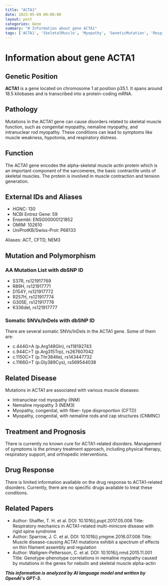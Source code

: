 ```yaml
---
title: "ACTA1"
date: 2023-05-09 00:00:00
layout: post
categories: Gene
summary: "# Information about gene ACTA1"
tags: ['ACTA1', 'SkeletalMuscle', 'Myopathy', 'GeneticMutation', 'RespiratoryDistress', 'TreatmentManagement', 'DrugResponse', 'GenotypePhenotypeCorrelation']
---
```


# Information about gene ACTA1

## Genetic Position

**ACTA1** is a gene located on chromosome 1 at position p35.1. It spans around 18.5 kilobases and is transcribed into a protein-coding mRNA.

## Pathology

Mutations in the ACTA1 gene can cause disorders related to skeletal muscle function, such as congenital myopathy, nemaline myopathy, and intranuclear rod myopathy. These conditions can lead to symptoms like muscle weakness, hypotonia, and respiratory distress.

## Function

The ACTA1 gene encodes the alpha-skeletal muscle actin protein which is an important component of the sarcomeres, the basic contractile units of skeletal muscles. The protein is involved in muscle contraction and tension generation.

## External IDs and Aliases

- HGNC: 130
- NCBI Entrez Gene: 59
- Ensembl: ENSG00000121852
- OMIM: 102610
- UniProtKB/Swiss-Prot: P68133

Aliases: ACT, CFTD, NEM3

## Mutation and Polymorphism

### AA Mutation List with dbSNP ID

- S37R, rs121917769
- R89H, rs121917771
- D154Y, rs121917772
- R257H, rs121917774
- G305E, rs121917776
- K336del, rs121917777

### Somatic SNVs/InDels with dbSNP ID

There are several somatic SNVs/InDels in the ACTA1 gene. Some of them are:

- c.444G>A (p.Arg148Gln), rs118192743
- c.944C>T (p.Arg315Trp), rs267607042
- c.1150C>T (p.Thr384Ile), rs143447732
- c.1166G>T (p.Gly389Cys), rs569544038

## Related Disease

Mutations in ACTA1 are associated with various muscle diseases:

- Intranuclear rod myopathy (INM)
- Nemaline myopathy 3 (NEM3)
- Myopathy, congenital, with fiber- type disproportion (CFTD)
- Myopathy, congenital, with nemaline rods and cap structures (CNMNC)

## Treatment and Prognosis

There is currently no known cure for ACTA1-related disorders. Management of symptoms is the primary treatment approach, including physical therapy, respiratory support, and orthopedic interventions.

## Drug Response

There is limited information available on the drug response to ACTA1-related disorders. Currently, there are no specific drugs available to treat these conditions.

## Related Papers

- Author: Shaffer, T. H. et al.
DOI: 10.1016/j.pupt.2017.05.008
Title: Respiratory mechanics in ACTA1-related multi-minicore disease with rigid spine syndrome
- Author: Sparrow, J. C. et al.
DOI: 10.1016/j.ymgme.2016.07.006
Title: Muscle disease-causing ACTA1 mutations exhibit a spectrum of effects on thin filament assembly and regulation
- Author: Wallgren-Pettersson, C. et al.
DOI: 10.1016/j.nmd.2015.11.001
Title: Genotype-phenotype correlations in nemaline myopathy caused by mutations in the genes for nebulin and skeletal muscle alpha-actin

**_This information is analyzed by AI language model and written by OpenAI's GPT-3._**